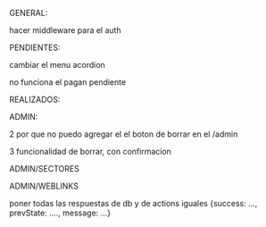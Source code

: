 GENERAL:

hacer middleware para el auth

PENDIENTES:

cambiar el menu acordion

no funciona el pagan pendiente

REALIZADOS:


ADMIN:

2 por que no puedo agregar el el boton de borrar en el /admin

3 funcionalidad de borrar, con confirmacion

ADMIN/SECTORES


ADMIN/WEBLINKS

poner todas las respuestas de db y de actions iguales {success: ..., prevState: ...., message: ...}